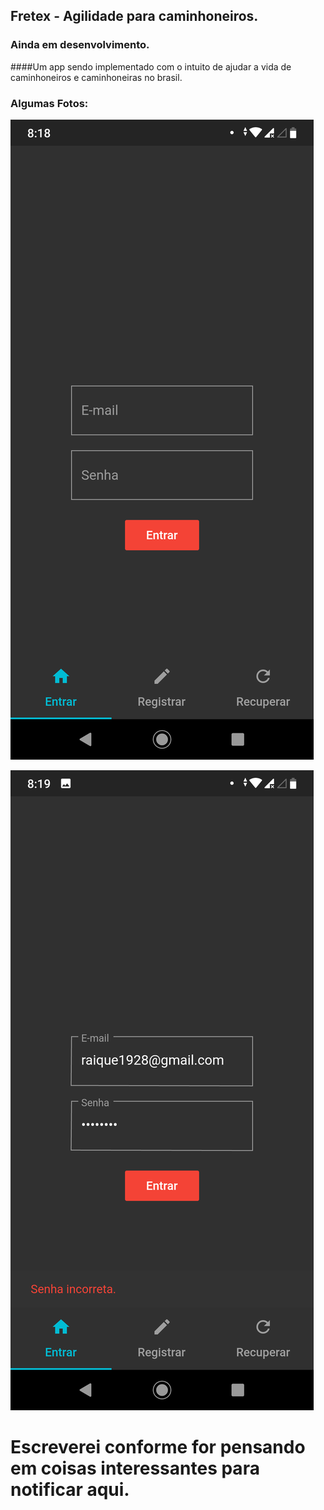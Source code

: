## Fretex - Agilidade para caminhoneiros.
### Ainda em desenvolvimento.

####Um app sendo implementado com o intuito de ajudar a vida de caminhoneiros e caminhoneiras no brasil.

### Algumas Fotos: 
![alt text](https://github.com/rablidad/Fretex-App/blob/master/images/readmeImages/Screenshot_20190701-201853.png)

![alt text](https://github.com/rablidad/Fretex-App/blob/master/images/readmeImages/Screenshot_20190701-201904.png)


# Escreverei conforme for pensando em coisas interessantes para notificar aqui.
